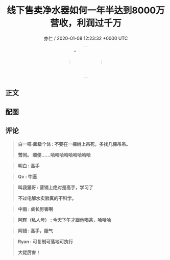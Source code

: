 <h1 align="center">线下售卖净水器如何一年半达到8000万营收，利润过千万</h1>
<p align="center">
    <a>亦仁 / 2020-01-08 12:23:32 &#43;0000 UTC</a>
</p>

<div align="center">
    <img src="https://images.zsxq.com/Fn3NQqCN8nuGF86yZPXSbEsl0mb3?e=1590940799&amp;token=kIxbL07-8jAj8w1n4s9zv64FuZZNEATmlU_Vm6zD:pfbNc8W3hS0oYG_hyXXh_rHMHuc=" width="100" height="100" style="border:1px solid;border-radius:50%; color:#ffffff"/>
</div>

## 正文

<div>

</div>

## 配图
<div class="image" align="center">

</div>

## 评论

<div align="left">
<div>

<blockquote >
<span> <strong>白一喵·超级个体 : 不要在一棵树上吊死，多找几棵吊吊。

赞同。
顺便……哈哈哈哈哈哈哈哈哈 </strong></span>
</blockquote>

<blockquote >
<span> <strong>明白 : 高手 </strong></span>
</blockquote>

<blockquote >
<span> <strong>Qv : 牛逼 </strong></span>
</blockquote>

<blockquote >
<span> <strong>叫我猫哥 : 营销上绝对是高手，学习了

不过电解水实验真的不科学。 </strong></span>
</blockquote>

<blockquote >
<span> <strong>中雨 : 桌长厉害啊 </strong></span>
</blockquote>

<blockquote >
<span> <strong>阿辉（私人号） : 今天下午才跟他喝茶，哈哈哈 </strong></span>
</blockquote>

<blockquote >
<span> <strong>阿错 : 高手，服气 </strong></span>
</blockquote>

<blockquote >
<span> <strong>Ryan : 可复制可落地可执行

大佬厉害！ </strong></span>
</blockquote>

</div>
</div>